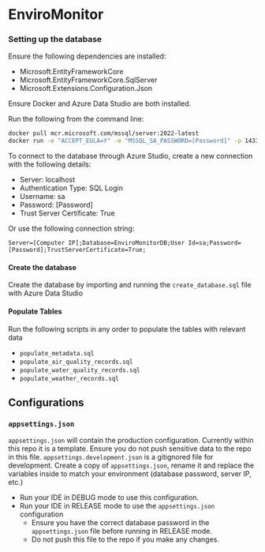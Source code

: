 # EnviroMonitor

### Setting up the database
Ensure the following dependencies are installed:
- Microsoft.EntityFrameworkCore
- Microsoft.EntityFrameworkCore.SqlServer
- Microsoft.Extensions.Configuration.Json

Ensure Docker and Azure Data Studio are both installed.

Run the following from the command line:
```bash
docker pull mcr.microsoft.com/mssql/server:2022-latest
docker run -e "ACCEPT_EULA=Y" -e "MSSQL_SA_PASSWORD=[Password]" -p 1433:1433 --name sql1 --hostname sql1 -d mcr.microsoft.com/mssql/server:2022-latest
```

To connect to the database through Azure Studio, create a new connection with the following details:
- Server: localhost
- Authentication Type: SQL Login
- Username: sa
- Password: [Password]
- Trust Server Certificate: True

Or use the following connection string:
```
Server=[Computer IP];Database=EnviroMonitorDB;User Id=sa;Password=[Password];TrustServerCertificate=True;
```

#### Create the database
Create the database by importing and running the `create_database.sql` file with Azure Data Studio

#### Populate Tables
Run the following scripts in any order to populate the tables with relevant data
- `populate_metadata.sql`
- `populate_air_quality_records.sql`
- `populate_water_quality_records.sql`
- `populate_weather_records.sql`


## Configurations
### `appsettings.json`
`appsettings.json` will contain the production configuration. Currently within this repo it is a template. Ensure you do not push sensitive data to the repo in this file.
`appsettings.development.json` is a gitignored file for development. Create a copy of `appsettings.json`, rename it and replace the variables inside to match your environment (database password, server IP, etc.)
- Run your IDE in DEBUG mode to use this configuration.
- Run your IDE in RELEASE mode to use the `appsettings.json` configuration
  - Ensure you have the correct database password in the `appsettings.json` file before running in RELEASE mode.
  - Do not push this file to the repo if you make any changes.
